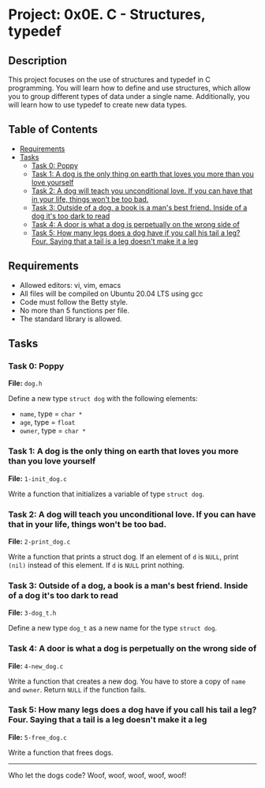 # Project: 0x0E. C - Structures, typedef

## Description
This project focuses on the use of structures and typedef in C programming. You will learn how to define and use structures, which allow you to group different types of data under a single name. Additionally, you will learn how to use typedef to create new data types.

## Table of Contents
- [Requirements](#requirements) 
- [Tasks](#tasks)
  - [Task 0: Poppy](#task-0-poppy) 
  - [Task 1: A dog is the only thing on earth that loves you more than you love yourself](#task-1-a-dog-is-the-only-thing-on-earth-that-loves-you-more-than-you-love-yourself)
  - [Task 2: A dog will teach you unconditional love. If you can have that in your life, things won't be too bad.](#task-2-a-dog-will-teach-you-unconditional-love-if-you-can-have-that-in-your-life-things-wont-be-too-bad)
  - [Task 3: Outside of a dog, a book is a man's best friend. Inside of a dog it's too dark to read](#task-3-outside-of-a-dog-a-book-is-a-mans-best-friend-inside-of-a-dog-its-too-dark-to-read)
  - [Task 4: A door is what a dog is perpetually on the wrong side of](#task-4-a-door-is-what-a-dog-is-perpetually-on-the-wrong-side-of)
  - [Task 5: How many legs does a dog have if you call his tail a leg? Four. Saying that a tail is a leg doesn't make it a leg](#task-5-how-many-legs-does-a-dog-have-if-you-call-his-tail-a-leg-four-saying-that-a-tail-is-a-leg-doesnt-make-it-a-leg)

## Requirements
- Allowed editors: vi, vim, emacs
- All files will be compiled on Ubuntu 20.04 LTS using gcc
- Code must follow the Betty style.
- No more than 5 functions per file.
- The standard library is allowed.

## Tasks

### Task 0: Poppy
**File:** `dog.h`

Define a new type `struct dog` with the following elements:
- `name`, type = `char *`
- `age`, type = `float`
- `owner`, type = `char *`

### Task 1: A dog is the only thing on earth that loves you more than you love yourself
**File:** `1-init_dog.c`

Write a function that initializes a variable of type `struct dog`.

### Task 2: A dog will teach you unconditional love. If you can have that in your life, things won't be too bad.
**File:** `2-print_dog.c`

Write a function that prints a struct dog. If an element of `d` is `NULL`, print `(nil)` instead of this element. If `d` is `NULL` print nothing.

### Task 3: Outside of a dog, a book is a man's best friend. Inside of a dog it's too dark to read
**File:** `3-dog_t.h`

Define a new type `dog_t` as a new name for the type `struct dog`.

### Task 4: A door is what a dog is perpetually on the wrong side of
**File:** `4-new_dog.c`

Write a function that creates a new dog. You have to store a copy of `name` and `owner`. Return `NULL` if the function fails.

### Task 5: How many legs does a dog have if you call his tail a leg? Four. Saying that a tail is a leg doesn't make it a leg
**File:** `5-free_dog.c`

Write a function that frees dogs.

---
Who let the dogs code? Woof, woof, woof, woof, woof!
